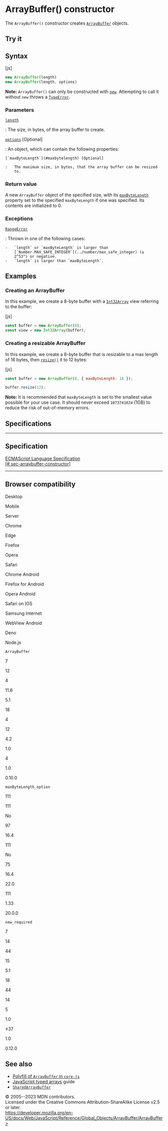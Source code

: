 ArrayBuffer() constructor
=========================


The `ArrayBuffer()` constructor creates [`ArrayBuffer`](../arraybuffer)
objects.



Try it 
------






Syntax
------




[js]


```js
new ArrayBuffer(length)
new ArrayBuffer(length, options)
```


 
**Note:** `ArrayBuffer()` can only be constructed with
[`new`](../../operators/new). Attempting to call it without `new` throws
a [`TypeError`](../typeerror).





### Parameters



[`length`](#length)

:   The size, in bytes, of the array buffer to create.

[`options`](#options) [Optional]

:   An object, which can contain the following properties:

    [`maxByteLength`](#maxbytelength) [Optional]

    :   The maximum size, in bytes, that the array buffer can be resized
        to.




### Return value 


A new `ArrayBuffer` object of the specified size, with its
[`maxByteLength`](maxbytelength) property set to the specified
`maxByteLength` if one was specified. Its contents are initialized to 0.




### Exceptions



[`RangeError`](../rangeerror)

:   Thrown in one of the following cases:

    -   `length` or `maxByteLength` is larger than
        [`Number.MAX_SAFE_INTEGER`](../number/max_safe_integer) (≥
        2^53^) or negative.
    -   `length` is larger than `maxByteLength`.




Examples
--------



### Creating an ArrayBuffer 


In this example, we create a 8-byte buffer with a
[`Int32Array`](../int32array) view referring to the buffer:



[js]


```js
const buffer = new ArrayBuffer(8);
const view = new Int32Array(buffer);
```





### Creating a resizable ArrayBuffer 


In this example, we create a 8-byte buffer that is resizable to a max
length of 16 bytes, then [`resize()`](resize) it to 12 bytes:



[js]


```js
const buffer = new ArrayBuffer(8, { maxByteLength: 16 });

buffer.resize(12);
```


 
**Note:** It is recommended that `maxByteLength` is set to the smallest
value possible for your use case. It should never exceed `1073741824`
(1GB) to reduce the risk of out-of-memory errors.




Specifications
--------------


  ---------------------------------------------------------------------------------------------------------------------------
  Specification
  ---------------------------------------------------------------------------------------------------------------------------
  [ECMAScript Language Specification\
  [\#
  sec-arraybuffer-constructor]](https://tc39.es/ecma262/multipage/structured-data.html#sec-arraybuffer-constructor)

  ---------------------------------------------------------------------------------------------------------------------------


Browser compatibility 
---------------------




Desktop

Mobile

Server

Chrome

Edge

Firefox

Opera

Safari

Chrome Android

Firefox for Android

Opera Android

Safari on IOS

Samsung Internet

WebView Android

Deno

Node.js

`ArrayBuffer`

7

12

4

11.6

5.1

18

4

12

4.2

1.0

4

1.0

0.10.0

`maxByteLength_option`

111

111

No

97

16.4

111

No

75

16.4

22.0

111

1.33

20.0.0

`new_required`

7

14

44

15

5.1

18

44

14

5

1.0

≤37

1.0

0.12.0


See also 
--------


-   [Polyfill of `ArrayBuffer` in
    `core-js`](https://github.com/zloirock/core-js#ecmascript-typed-arrays)
-   [JavaScript typed
    arrays](https://developer.mozilla.org/en-US/docs/Web/JavaScript/Guide/Typed_arrays)
    guide
-   [`SharedArrayBuffer`](../sharedarraybuffer)




© 2005--2023 MDN contributors.\
Licensed under the Creative Commons Attribution-ShareAlike License v2.5
or later.\
https://developer.mozilla.org/en-US/docs/Web/JavaScript/Reference/Global_Objects/ArrayBuffer/ArrayBuffer>

